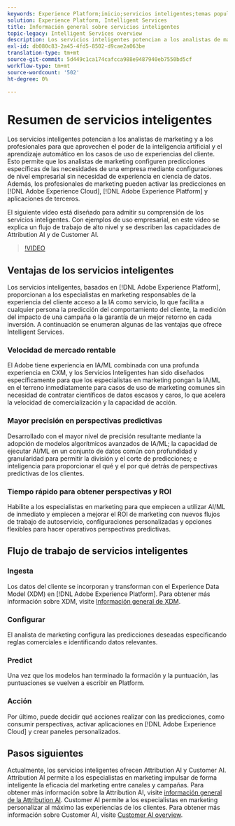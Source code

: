 ```yaml
---
keywords: Experience Platform;inicio;servicios inteligentes;temas populares;servicio inteligente;servicio inteligente
solution: Experience Platform, Intelligent Services
title: Información general sobre servicios inteligentes
topic-legacy: Intelligent Services overview
description: Los servicios inteligentes potencian a los analistas de marketing y a los profesionales para que aprovechen el poder de la inteligencia artificial y el aprendizaje automático en los casos de uso de experiencias del cliente. Esto permite que los analistas de marketing configuren predicciones específicas de las necesidades de una empresa mediante configuraciones de nivel empresarial sin necesidad de experiencia en ciencia de datos. Además, los profesionales de marketing pueden activar las predicciones en Adobe Experience Cloud, Adobe Experience Platform y aplicaciones de terceros.
exl-id: db080c83-2a45-4fd5-8502-d9cae2a063be
translation-type: tm+mt
source-git-commit: 5d449c1ca174cafcca988e9487940eb7550bd5cf
workflow-type: tm+mt
source-wordcount: '502'
ht-degree: 0%

---
```


# Resumen de servicios inteligentes

Los servicios inteligentes potencian a los analistas de marketing y a los profesionales para que aprovechen el poder de la inteligencia artificial y el aprendizaje automático en los casos de uso de experiencias del cliente. Esto permite que los analistas de marketing configuren predicciones específicas de las necesidades de una empresa mediante configuraciones de nivel empresarial sin necesidad de experiencia en ciencia de datos. Además, los profesionales de marketing pueden activar las predicciones en [!DNL Adobe Experience Cloud], [!DNL Adobe Experience Platform] y aplicaciones de terceros.

El siguiente vídeo está diseñado para admitir su comprensión de los servicios inteligentes. Con ejemplos de uso empresarial, en este vídeo se explica un flujo de trabajo de alto nivel y se describen las capacidades de Attribution AI y de Customer AI.

>[!VIDEO](https://video.tv.adobe.com/v/32654?learn=on&quality=12)

## Ventajas de los servicios inteligentes

Los servicios inteligentes, basados en [!DNL Adobe Experience Platform], proporcionan a los especialistas en marketing responsables de la experiencia del cliente acceso a la IA como servicio, lo que facilita a cualquier persona la predicción del comportamiento del cliente, la medición del impacto de una campaña o la garantía de un mejor retorno en cada inversión. A continuación se enumeran algunas de las ventajas que ofrece Intelligent Services.

### Velocidad de mercado rentable

El Adobe tiene experiencia en IA/ML combinada con una profunda experiencia en CXM, y los Servicios Inteligentes han sido diseñados específicamente para que los especialistas en marketing pongan la IA/ML en el terreno inmediatamente para casos de uso de marketing comunes sin necesidad de contratar científicos de datos escasos y caros, lo que acelera la velocidad de comercialización y la capacidad de acción.

### Mayor precisión en perspectivas predictivas

Desarrollado con el mayor nivel de precisión resultante mediante la adopción de modelos algorítmicos avanzados de IA/ML; la capacidad de ejecutar AI/ML en un conjunto de datos común con profundidad y granularidad para permitir la división y el corte de predicciones; e inteligencia para proporcionar el qué y el por qué detrás de perspectivas predictivas de los clientes.

### Tiempo rápido para obtener perspectivas y ROI

Habilite a los especialistas en marketing para que empiecen a utilizar AI/ML de inmediato y empiecen a mejorar el ROI de marketing con nuevos flujos de trabajo de autoservicio, configuraciones personalizadas y opciones flexibles para hacer operativos perspectivas predictivas.

## Flujo de trabajo de servicios inteligentes

### Ingesta

Los datos del cliente se incorporan y transforman con el Experience Data Model (XDM) en [!DNL Adobe Experience Platform]. Para obtener más información sobre XDM, visite [Información general de XDM](../xdm/home.md).

### Configurar

El analista de marketing configura las predicciones deseadas especificando reglas comerciales e identificando datos relevantes.

### Predict

Una vez que los modelos han terminado la formación y la puntuación, las puntuaciones se vuelven a escribir en Platform.

### Acción

Por último, puede decidir qué acciones realizar con las predicciones, como consumir perspectivas, activar aplicaciones en [!DNL Adobe Experience Cloud] y crear paneles personalizados.

## Pasos siguientes

Actualmente, los servicios inteligentes ofrecen Attribution AI y Customer AI. Attribution AI permite a los especialistas en marketing impulsar de forma inteligente la eficacia del marketing entre canales y campañas. Para obtener más información sobre la Attribution AI, visite [información general de la Attribution AI](./attribution-ai/overview.md). Customer AI permite a los especialistas en marketing personalizar al máximo las experiencias de los clientes. Para obtener más información sobre Customer AI, visite [Customer AI overview](./customer-ai/overview.md).
